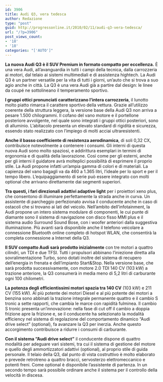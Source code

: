 ```yaml
---
id: 3906
title: Audi Q3, vera tedesca
author: Redazione
type: "post"
guid: http://progressonline.it/2010/02/11/audi-q3-vera-tedesca/
url: "/?p=3906"
post_views_count:
- '18'
- '18'
categories: "['AUTO']"
---
```


**La nuova Audi Q3 è il SUV Premium in formato compatto per eccellenza.** È una vera Audi, all’avanguardia in tutti i campi della tecnica, dalla carrozzeria ai motori, dal telaio ai sistemi multimediali e di assistenza hightech. La Audi Q3 è un partner versatile per la vita di tutti i giorni, un’auto che si trova a suo agio anche in città. La Q3 è una vera Audi già a partire dal design: le linee da coupé ne sottolineano il temperamento sportivo.

**I gruppi ottici pronunciati caratterizzano l’intera carrozzeria**, il lunotto molto piatto rimarca il carattere sportivo della vettura. Grazie all’utilizzo coerente della struttura leggera, la versione base della Audi Q3 non arriva a pesare 1.500 chilogrammi. Il cofano del vano motore e il portellone posteriore avvolgente, nel quale sono integrati i gruppi ottici posteriori, sono di alluminio. L’abitacolo presenta un elevato standard di rigidità e sicurezza, essendo stato realizzato con l’impiego di molti acciai ultraresistenti.

**Anche il basso coefficiente di resistenza aerodinamica**, di soli 0,32 CX, contribuisce notevolmente a contenere i consumi. Gli interni di questa nuova Audi sono molto spaziosi, e addirittura esemplari in termini di ergonomia e di qualità della lavorazione. Così come per gli esterni, anche per gli interni il guidatore avrà molteplici possibilità di esprimere il proprio stile. La Audi propone infatti un’ampia gamma di colori e di materiali. La capienza del vano bagagli va da 460 a 1.365 litri, l’ideale per lo sport e per il tempo libero. L’equipaggiamento di serie può essere integrato con molti optional che arrivano direttamente dai segmenti superiori.

**Tra questi, i fari direzionali adattivi adaptive light** per i proiettori xeno plus, che consentono di illuminare perfettamente la strada anche in curva. Un assistente di parcheggio perfezionato avvisa il conducente anche in caso di ostacoli che si trovano ai lati del veicolo. Nell’ambito dell’infotainment, la Audi propone un intero sistema modulare di componenti, le cui punte di diamante sono il sistema di navigazione con disco fisso MMI plus e il sistema audio Surround Sound Bose, con i woofer anteriori dalla suggestiva illuminazione. Più avanti sarà disponibile anche il telefono veicolare a connessione Bluetooth online completo di hotspot WLAN, che consentirà la completa connessione a Internet della Q3.

**Il SUV compatto Audi sarà prodotto inizialmente** con tre motori a quattro cilindri, un TDI e due TFSI. Tutti i propulsori abbinano l’iniezione diretta alla sovralimentazione Turbo, sono dotati inoltre del sistema di recupero dell’energia in frenata e dell’impianto Start&amp;Stop. Nella versione base, che sarà prodotta successivamente, con motore 2.0 TDI 140 CV (103 kW) a trazione anteriore, la Q3 consumerà in media meno di 5,2 litri di carburante ogni 100 chilometri.

**La potenza degli efficientissimi motori spazia tra 140 CV** (103 kW) e 211 CV (155 kW). Al più potente dei motori Diesel e al più potente dei motori a benzina sono abbinati la trazione integrale permanente quattro e il cambio S tronic a sette rapporti, che cambia le marce con rapidità fulminea. Il cambio S tronic presenta un’innovazione: nella fase di cut off il cambio a doppia frizione apre la frizione e, se il conducente ha selezionato la modalità efficiency nel sistema di regolazione del comportamento dinamico “Audi drive select” (optional), fa avanzare la Q3 per inerzia. Anche questo accorgimento contribuisce a ridurre i consumi di carburante.

**Con il sistema “Audi drive select”** il conducente dispone di quattro modalità per adeguare vari sistemi, tra cui il sistema di gestione del motore e quello degli ammortizzatori adattivi (optional), al proprio stile di guida personale. Il telaio della Q3, dal punto di vista costruttivo è molto elaborato e prevede retrotreno a quattro bracci, servosterzo elettromeccanico e potenti freni. Come optional è disponibile l’assistente di partenza. In un secondo tempo sarà possibile ordinare anche il sistema per il controllo della velocità in discesa.